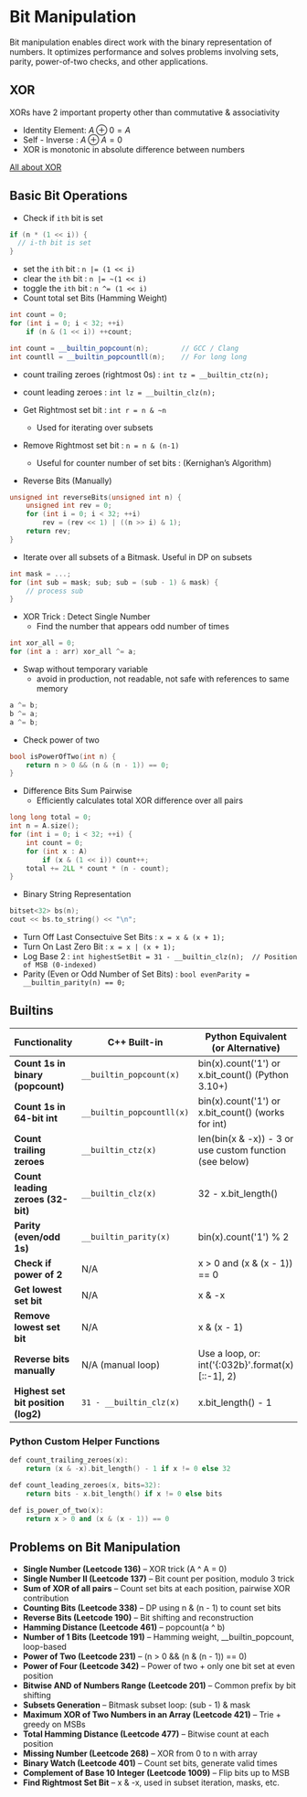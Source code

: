 # Bit Manipulation

Bit manipulation enables direct work with the binary representation of numbers. It optimizes performance and solves problems involving sets, parity, power-of-two checks, and other applications.

## XOR

XORs have 2 important property other than commutative & associativity

- Identity Element: $A \oplus 0 = A$
- Self - Inverse : $A \oplus A = 0$
- XOR is monotonic in absolute difference between numbers

[All about XOR](https://accu.org/journals/overload/20/109/lewin_1915/)

## Basic Bit Operations

* Check if `ith` bit is set

````c++
if (n * (1 << i)) {
  // i-th bit is set
}
````

- set the `ith` bit : `n |= (1 << i)`
- clear the `ith` bit : `n |= ~(1 << i)`
- toggle the `ith` bit : `n ^= (1 << i)`
- Count total set Bits (Hamming Weight)

````c++
int count = 0;
for (int i = 0; i < 32; ++i)
    if (n & (1 << i)) ++count;
````

````c++
int count = __builtin_popcount(n);        // GCC / Clang
int countll = __builtin_popcountll(n);    // For long long
````

- count trailing zeroes (rightmost 0s) : `int tz = __builtin_ctz(n);`
- count leading zeroes : `int lz = __builtin_clz(n);`

- Get Rightmost set bit : `int r = n & ~n`
  - Used for iterating over subsets
- Remove Rightmost set bit : `n = n & (n-1)`
  - Useful for counter number of set bits : (Kernighan’s Algorithm)
- Reverse Bits (Manually)

````c++
unsigned int reverseBits(unsigned int n) {
    unsigned int rev = 0;
    for (int i = 0; i < 32; ++i)
        rev = (rev << 1) | ((n >> i) & 1);
    return rev;
}
````

- Iterate over all subsets of a Bitmask. Useful in DP on subsets

````c++
int mask = ...;
for (int sub = mask; sub; sub = (sub - 1) & mask) {
    // process sub
}
````

- XOR Trick : Detect Single Number
  - Find the number that appears odd number of times

````c++
int xor_all = 0;
for (int a : arr) xor_all ^= a;
````

- Swap without temporary variable
  - avoid in production, not readable, not safe with references to same memory

````c++
a ^= b;
b ^= a;
a ^= b;
````

- Check power of two

````c++
bool isPowerOfTwo(int n) {
    return n > 0 && (n & (n - 1)) == 0;
}
````

- Difference Bits Sum Pairwise
  - Efficiently calculates total XOR difference over all pairs

````c++
long long total = 0;
int n = A.size();
for (int i = 0; i < 32; ++i) {
    int count = 0;
    for (int x : A)
        if (x & (1 << i)) count++;
    total += 2LL * count * (n - count);
}
````

- Binary String Representation

````c++
bitset<32> bs(n);
cout << bs.to_string() << "\n";
````

- Turn Off Last Consectuive Set Bits : `x = x & (x + 1);`
- Turn On Last Zero Bit : `x = x | (x + 1);`
- Log Base 2 : `int highestSetBit = 31 - __builtin_clz(n);  // Position of MSB (0-indexed)`
- Parity (Even or Odd Number of Set Bits) : `bool evenParity = __builtin_parity(n) == 0;`

## Builtins

| **Functionality**                   | **C++ Built-in**          | **Python Equivalent (or Alternative)**                  |
| ----------------------------------- | ------------------------- | ------------------------------------------------------- |
| **Count 1s in binary (popcount)**   | `__builtin_popcount(x)`   | bin(x).count('1') or x.bit_count() (Python 3.10+)       |
| **Count 1s in 64-bit int**          | `__builtin_popcountll(x)` | bin(x).count('1') or x.bit_count() (works for int)      |
| **Count trailing zeroes**           | `__builtin_ctz(x)`        | len(bin(x & -x)) - 3 or use custom function (see below) |
| **Count leading zeroes (32-bit)**   | `__builtin_clz(x)`        | 32 - x.bit_length()                                     |
| **Parity (even/odd 1s)**            | `__builtin_parity(x)`     | bin(x).count('1') % 2                                   |
| **Check if power of 2**             | N/A                       | x > 0 and (x & (x - 1)) == 0                            |
| **Get lowest set bit**              | N/A                       | x & -x                                                  |
| **Remove lowest set bit**           | N/A                       | x & (x - 1)                                             |
| **Reverse bits manually**           | N/A (manual loop)         | Use a loop, or: int('{:032b}'.format(x)[::-1], 2)       |
| **Highest set bit position (log2)** | `31 - __builtin_clz(x)`   | x.bit_length() - 1                                      |

### Python Custom Helper Functions

````c++
def count_trailing_zeroes(x):
    return (x & -x).bit_length() - 1 if x != 0 else 32

def count_leading_zeroes(x, bits=32):
    return bits - x.bit_length() if x != 0 else bits

def is_power_of_two(x):
    return x > 0 and (x & (x - 1)) == 0
````

## Problems on Bit Manipulation

- **Single Number (Leetcode 136)** – XOR trick (A ^ A = 0)
- **Single Number II (Leetcode 137)** – Bit count per position, modulo 3 trick
- **Sum of XOR of all pairs** – Count set bits at each position, pairwise XOR contribution
- **Counting Bits (Leetcode 338)** – DP using n & (n - 1) to count set bits
- **Reverse Bits (Leetcode 190)** – Bit shifting and reconstruction
- **Hamming Distance (Leetcode 461)** – popcount(a ^ b)
- **Number of 1 Bits (Leetcode 191)** – Hamming weight, __builtin_popcount, loop-based
- **Power of Two (Leetcode 231)** – (n > 0 && (n & (n - 1)) == 0)
- **Power of Four (Leetcode 342)** – Power of two + only one bit set at even position
- **Bitwise AND of Numbers Range (Leetcode 201)** – Common prefix by bit shifting
- **Subsets Generation** – Bitmask subset loop: (sub - 1) & mask
- **Maximum XOR of Two Numbers in an Array (Leetcode 421)** – Trie + greedy on MSBs
- **Total Hamming Distance (Leetcode 477)** – Bitwise count at each position
- **Missing Number (Leetcode 268)** – XOR from 0 to n with array
- **Binary Watch (Leetcode 401)** – Count set bits, generate valid times
- **Complement of Base 10 Integer (Leetcode 1009)** – Flip bits up to MSB
- **Find Rightmost Set Bit** – x & -x, used in subset iteration, masks, etc.

